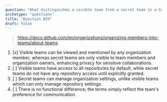 ```yaml
---
question: "What distinguishes a visible team from a secret team in a GitHub organization?"
archetype: "questions"
title: "Question 055"
draft: false
---
```


> https://docs.github.com/en/organizations/organizing-members-into-teams/about-teams
1. [x] Visible teams can be viewed and mentioned by any organization member, whereas secret teams are only visible to team members and organization owners, enhancing privacy for sensitive collaborations.
1. [ ] Visible teams have access to all repositories by default, while secret teams do not have any repository access until explicitly granted.
1. [ ] Secret teams can manage organization settings, unlike visible teams which can only manage repository settings.
1. [ ] There is no functional difference; the terms simply reflect the team's preference for communication.
